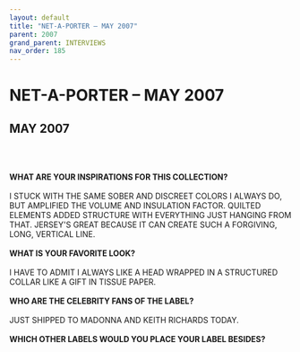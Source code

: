 ```yaml
---
layout: default
title: "NET-A-PORTER – MAY 2007"
parent: 2007
grand_parent: INTERVIEWS
nav_order: 185
---
```


# NET-A-PORTER – MAY 2007
## MAY 2007

<br><br></p>
<p><b>WHAT ARE YOUR INSPIRATIONS FOR THIS COLLECTION?</b> <br />
<br />
I STUCK WITH THE SAME SOBER AND DISCREET COLORS I ALWAYS DO, BUT AMPLIFIED THE VOLUME AND INSULATION FACTOR. QUILTED ELEMENTS ADDED STRUCTURE WITH EVERYTHING JUST HANGING FROM THAT. JERSEY'S GREAT BECAUSE IT CAN CREATE SUCH A FORGIVING, LONG, VERTICAL LINE. <br />
<br />
<b>WHAT IS YOUR FAVORITE LOOK?</b> <br />
<br />
I HAVE TO ADMIT I ALWAYS LIKE A HEAD WRAPPED IN A STRUCTURED COLLAR LIKE A GIFT IN TISSUE PAPER. <br />
<br />
<b>WHO ARE THE CELEBRITY FANS OF THE LABEL?</b> <br />
<br />
JUST SHIPPED TO MADONNA AND KEITH RICHARDS TODAY. <br />
<br />
<b>WHICH OTHER LABELS WOULD YOU PLACE YOUR LABEL BESIDES?</b> <br />
<br />

